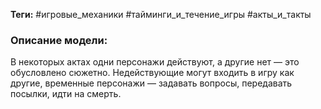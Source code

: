 **Теги:** #игровые_механики #тайминги_и_течение_игры #акты_и_такты
### Описание модели:
В некоторых актах одни персонажи действуют, а другие нет — это обусловлено сюжетно. Недействующие могут входить в игру как другие, временные персонажи — задавать вопросы, передавать посылки, идти на смерть.